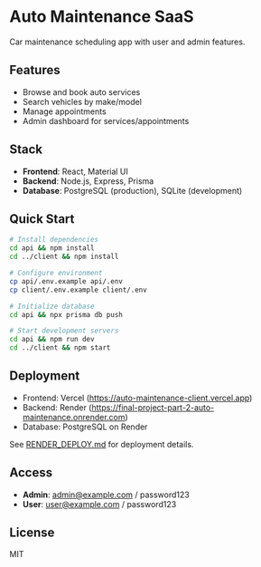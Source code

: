 # Auto Maintenance SaaS

Car maintenance scheduling app with user and admin features.

## Features

- Browse and book auto services
- Search vehicles by make/model
- Manage appointments
- Admin dashboard for services/appointments

## Stack

- **Frontend**: React, Material UI
- **Backend**: Node.js, Express, Prisma
- **Database**: PostgreSQL (production), SQLite (development)

## Quick Start

```bash
# Install dependencies
cd api && npm install
cd ../client && npm install

# Configure environment
cp api/.env.example api/.env
cp client/.env.example client/.env

# Initialize database
cd api && npx prisma db push

# Start development servers
cd api && npm run dev
cd ../client && npm start
```

## Deployment

- Frontend: Vercel (https://auto-maintenance-client.vercel.app)
- Backend: Render (https://final-project-part-2-auto-maintenance.onrender.com)
- Database: PostgreSQL on Render

See [RENDER_DEPLOY.md](RENDER_DEPLOY.md) for deployment details.

## Access

- **Admin**: admin@example.com / password123
- **User**: user@example.com / password123

## License

MIT
